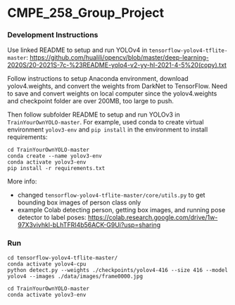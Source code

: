 # CMPE_258_Group_Project

### Development Instructions
Use linked README to setup and run YOLOv4 in `tensorflow-yolov4-tflite-master`:
https://github.com/hualili/opencv/blob/master/deep-learning-2020S/20-2021S-7c-%23README-yolo4-v2-yy-hl-2021-4-5%20(copy).txt

Follow instructions to setup Anaconda environment, 
download yolov4.weights, and convert the weights from DarkNet to TensorFlow.
Need to save and convert weights on local computer since the yolov4.weights and checkpoint folder are over 200MB, too large to push. 

Then follow subfolder README to setup and run YOLOv3 in `TrainYourOwnYOLO-master`.
For example, used conda to create virtual environment `yolov3-env` and `pip install` in the environment to install requirements:
```
cd TrainYourOwnYOLO-master
conda create --name yolov3-env
conda activate yolov3-env
pip install -r requirements.txt
```

More info:
- changed `tensorflow-yolov4-tflite-master/core/utils.py` to get bounding box images of person class only
- example Colab detecting person, getting box images, and running pose detector to label poses:
https://colab.research.google.com/drive/1w-97X3vivhkl-bLhTFRI4b56ACK-G9Ui?usp=sharing

### Run
```
cd tensorflow-yolov4-tflite-master/
conda activate yolov4-cpu
python detect.py --weights ./checkpoints/yolov4-416 --size 416 --model yolov4 --images ./data/images/frame0000.jpg

cd TrainYourOwnYOLO-master
conda activate yolov3-env
```